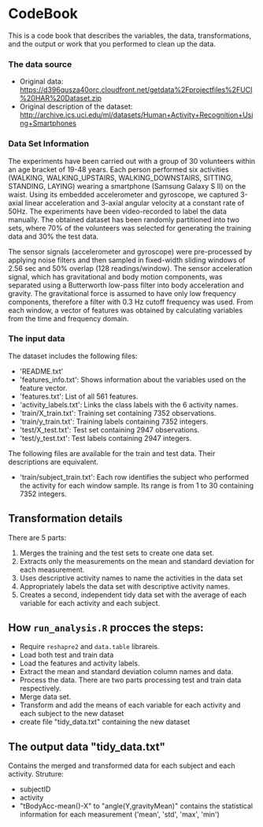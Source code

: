 # CodeBook

This is a code book that describes the variables, the data, transformations, and the output or work that you performed to clean up the data.

### The data source

* Original data: https://d396qusza40orc.cloudfront.net/getdata%2Fprojectfiles%2FUCI%20HAR%20Dataset.zip
* Original description of the dataset: http://archive.ics.uci.edu/ml/datasets/Human+Activity+Recognition+Using+Smartphones

### Data Set Information

The experiments have been carried out with a group of 30 volunteers within an age bracket of 19-48 years. Each person performed six activities (WALKING, WALKING_UPSTAIRS, WALKING_DOWNSTAIRS, SITTING, STANDING, LAYING) wearing a smartphone (Samsung Galaxy S II) on the waist. Using its embedded accelerometer and gyroscope, we captured 3-axial linear acceleration and 3-axial angular velocity at a constant rate of 50Hz. The experiments have been video-recorded to label the data manually. The obtained dataset has been randomly partitioned into two sets, where 70% of the volunteers was selected for generating the training data and 30% the test data.

The sensor signals (accelerometer and gyroscope) were pre-processed by applying noise filters and then sampled in fixed-width sliding windows of 2.56 sec and 50% overlap (128 readings/window). The sensor acceleration signal, which has gravitational and body motion components, was separated using a Butterworth low-pass filter into body acceleration and gravity. The gravitational force is assumed to have only low frequency components, therefore a filter with 0.3 Hz cutoff frequency was used. From each window, a vector of features was obtained by calculating variables from the time and frequency domain.

### The input data

The dataset includes the following files:

* 'README.txt'
* 'features_info.txt': Shows information about the variables used on the feature vector.
* 'features.txt': List of all 561 features.
* 'activity_labels.txt': Links the class labels with the 6 activity names.
* 'train/X_train.txt': Training set containing 7352 observations.
* 'train/y_train.txt': Training labels containing 7352 integers.
* 'test/X_test.txt': Test set containing 2947 observations.
* 'test/y_test.txt': Test labels containing 2947 integers.

The following files are available for the train and test data. Their descriptions are equivalent.

* 'train/subject_train.txt': Each row identifies the subject who performed the activity for each window sample. Its range is from 1 to 30 containing 7352 integers.


## Transformation details

There are 5 parts:

1. Merges the training and the test sets to create one data set.
2. Extracts only the measurements on the mean and standard deviation for each measurement.
3. Uses descriptive activity names to name the activities in the data set
4. Appropriately labels the data set with descriptive activity names.
5. Creates a second, independent tidy data set with the average of each variable for each activity and each subject.

## How ```run_analysis.R``` procces the steps:

* Require ```reshapre2``` and ```data.table``` librareis.
* Load both test and train data
* Load the features and activity labels.
* Extract the mean and standard deviation column names and data.
* Process the data. There are two parts processing test and train data respectively.
* Merge data set.
* Transform and add the means of each variable for each activity and each subject to the new dataset
* create file "tidy_data.txt" containing the new dataset

## The output data "tidy_data.txt"
Contains the merged and transformed data for each subject and each activity.
Struture:

* subjectID
* activity
* "tBodyAcc-mean()-X" to "angle(Y,gravityMean)" contains the statistical information for each measurement ('mean', 'std', 'max', 'min')

